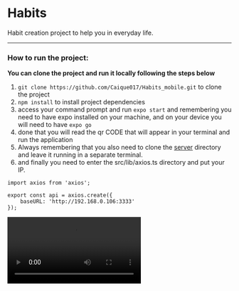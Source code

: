 <h1>Habits</h1>

Habit creation project to help you in everyday life.
<hr>

### How to run the project:

**You can clone the project and run it locally following the steps below**

1. `git clone https://github.com/Caique017/Habits_mobile.git` to clone the project
2. `npm install` to install project dependencies
3. access your command prompt and run `expo start` and remembering you need to have expo installed on your machine, and on your device you will need to have `expo go`
4. done that you will read the qr CODE that will appear in your terminal and run the application
5. Always remembering that you also need to clone the <a href="https://github.com/Caique017/Habits_web">server</a> directory and leave it running in a separate terminal.
6. and finally you need to enter the src/lib/axios.ts directory and put your IP.

``` 
import axios from 'axios';

export const api = axios.create({
    baseURL: 'http://192.168.0.106:3333'
});

```

<video src="./src/assets/Demonstração_Habits_mobile.mp4">

<p> any questions send me a message via linkedin: <a href="https://www.linkedin.com/in/caique-nunes-624720202/" target="_blank">My profile</a></p>